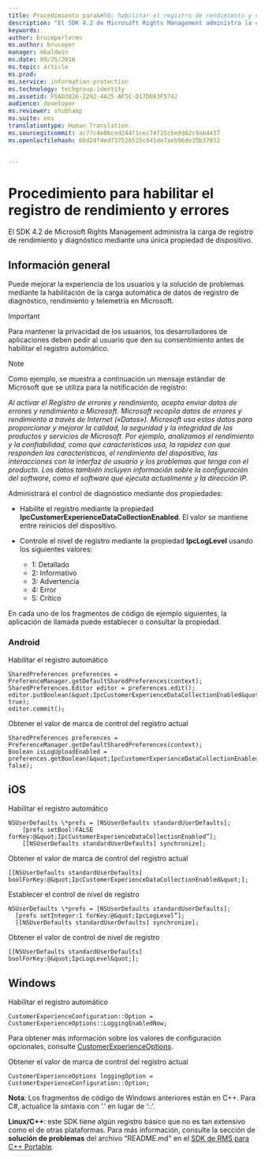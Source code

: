 ```yaml
---
title: Procedimiento para&#58; habilitar el registro de rendimiento y errores | Azure RMS
description: "El SDK 4.2 de Microsoft Rights Management administra la carga de registro de rendimiento y diagnóstico mediante una única propiedad de dispositivo."
keywords: 
author: bruceperlerms
ms.author: bruceper
manager: mbaldwin
ms.date: 09/25/2016
ms.topic: article
ms.prod: 
ms.service: information-protection
ms.technology: techgroup-identity
ms.assetid: F5AD3826-2292-4A25-AF5C-D17D083F5742
audience: developer
ms.reviewer: shubhamp
ms.suite: ems
translationtype: Human Translation
ms.sourcegitcommit: ac77c4e0bced244f1cec74f15cbe0d62c9ab4437
ms.openlocfilehash: 66d24f4ed737526525c041de7aeb96de35b37032


---
```


# <a name="how-to-enable-error-and-performance-logging"></a>Procedimiento para habilitar el registro de rendimiento y errores
El SDK 4.2 de Microsoft Rights Management administra la carga de registro de rendimiento y diagnóstico mediante una única propiedad de dispositivo.

## <a name="overview"></a>Información general ##
Puede mejorar la experiencia de los usuarios y la solución de problemas mediante la habilitación de la carga automática de datos de registro de diagnóstico, rendimiento y telemetría en Microsoft. 

> [!IMPORTANT] 
> Para mantener la privacidad de los usuarios, los desarrolladores de aplicaciones deben pedir al usuario que den su consentimiento antes de habilitar el registro automático.

> [!NOTE]
> Como ejemplo, se muestra a continuación un mensaje estándar de Microsoft que se utiliza para la notificación de registro: 
>
> *Al activar el Registro de errores y rendimiento, acepta enviar datos de errores y rendimiento a Microsoft.  Microsoft recopila datos de errores y rendimiento a través de Internet («Datos»).  Microsoft usa estos datos para proporcionar y mejorar la calidad, la seguridad y la integridad de los productos y servicios de Microsoft.  Por ejemplo, analizamos el rendimiento y la confiabilidad, como qué características usa, la rapidez con que responden las características, el rendimiento del dispositivo, las interacciones con la interfaz de usuario y los problemas que tenga con el producto.  Los datos también incluyen información sobre la configuración del software, como el software que ejecuta actualmente y la dirección IP.*  

Administrará el control de diagnóstico mediante dos propiedades:

-   Habilite el registro mediante la propiedad **IpcCustomerExperienceDataCollectionEnabled**. El valor se mantiene entre reinicios del dispositivo.
-   Controle el nivel de registro mediante la propiedad **IpcLogLevel** usando los siguientes valores:

    * 1: Detallado
    * 2: Informativo
    * 3: Advertencia
    * 4: Error
    * 5: Crítico

En cada uno de los fragmentos de código de ejemplo siguientes, la aplicación de llamada puede establecer o consultar la propiedad.

### <a name="android"></a>Android ###
Habilitar el registro automático

    SharedPreferences preferences = PreferenceManager.getDefaultSharedPreferences(context);
    SharedPreferences.Editor editor = preferences.edit();
    editor.putBoolean(&quot;IpcCustomerExperienceDataCollectionEnabled&quot;, true);
    editor.commit();

Obtener el valor de marca de control del registro actual

    SharedPreferences preferences = PreferenceManager.getDefaultSharedPreferences(context);
    Boolean isLogUploadEnabled = preferences.getBoolean(&quot;IpcCustomerExperienceDataCollectionEnabled&quot;, false);

## <a name="ios"></a>iOS ##
Habilitar el registro automático

    NSUserDefaults \*prefs = [NSUserDefaults standardUserDefaults];
        [prefs setBool:FALSE forKey:@&quot;IpcCustomerExperienceDataCollectionEnabled”];
        [[NSUserDefaults standardUserDefaults] synchronize];

Obtener el valor de marca de control del registro actual

    [[NSUserDefaults standardUserDefaults] boolForKey:@&quot;IpcCustomerExperienceDataCollectionEnabled&quot;];

Establecer el control de nivel de registro

    NSUserDefaults \*prefs = [NSUserDefaults standardUserDefaults];
      [prefs setInteger:1 forKey:@&quot;IpcLogLevel”];
      [[NSUserDefaults standardUserDefaults] synchronize];

Obtener el valor de control de nivel de registro

    [[NSUserDefaults standardUserDefaults] boolForKey:@&quot;IpcLogLevel&quot;];
 

## <a name="windows"></a>Windows ##
Habilitar el registro automático

    CustomerExperienceConfiguration::Option = CustomerExperienceOptions::LoggingEnabledNow;

Para obtener más información sobre los valores de configuración opcionales, consulte [CustomerExperienceOptions](https://msdn.microsoft.com/library/microsoft.rightsmanagement.customerexperienceoptions.aspx).

Obtener el valor de marca de control del registro actual

    CustomerExperienceOptions loggingOption = CustomerExperienceConfiguration::Option;


**Nota**: Los fragmentos de código de Windows anteriores están en C++. Para C\#, actualice la sintaxis con ‘.’ en lugar de ‘::’.

**Linux/C++**: este SDK tiene algún registro básico que no es tan extensivo como el de otras plataformas. Para más información, consulte la sección de **solución de problemas** del archivo "README.md" en el [SDK de RMS para C++ Portable](https://github.com/AzureAD/rms-sdk-for-cpp#troubleshooting).

 

 



<!--HONumber=Nov16_HO1-->


